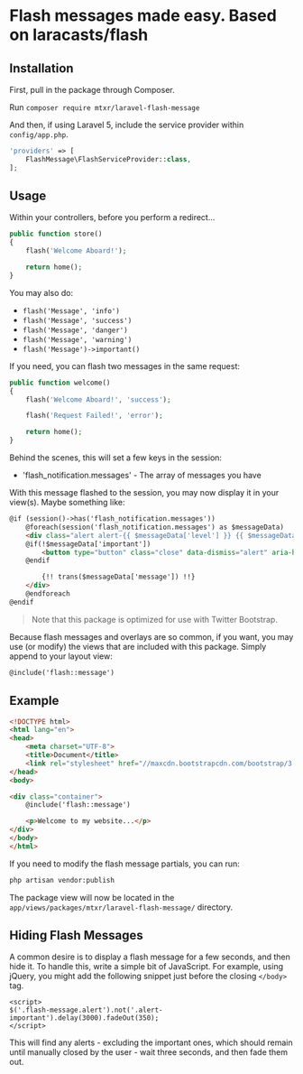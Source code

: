 # Flash messages made easy. Based on laracasts/flash

## Installation

First, pull in the package through Composer.

Run `composer require mtxr/laravel-flash-message`

And then, if using Laravel 5, include the service provider within `config/app.php`.

```php
'providers' => [
    FlashMessage\FlashServiceProvider::class,
];
```

## Usage

Within your controllers, before you perform a redirect...

```php
public function store()
{
    flash('Welcome Aboard!');

    return home();
}
```

You may also do:

- `flash('Message', 'info')`
- `flash('Message', 'success')`
- `flash('Message', 'danger')`
- `flash('Message', 'warning')`
- `flash('Message')->important()`

If you need, you can flash two messages in the same request:

```php
public function welcome()
{
    flash('Welcome Aboard!', 'success');

    flash('Request Failed!', 'error');

    return home();
}
```

Behind the scenes, this will set a few keys in the session:

- 'flash_notification.messages' - The array of messages you have

With this message flashed to the session, you may now display it in your view(s). Maybe something like:

```html
@if (session()->has('flash_notification.messages'))
    @foreach(session('flash_notification.messages') as $messageData)
    <div class="alert alert-{{ $messageData['level'] }} {{ $messageData['important'] ? 'alert-important' : '' }}">
    @if(!$messageData['important'])
        <button type="button" class="close" data-dismiss="alert" aria-hidden="true">&times;</button>
    @endif

        {!! trans($messageData['message']) !!}
    </div>
    @endforeach
@endif
```

> Note that this package is optimized for use with Twitter Bootstrap.

Because flash messages and overlays are so common, if you want, you may use (or modify) the views that are included with this package. Simply append to your layout view:

```html
@include('flash::message')
```

## Example

```html
<!DOCTYPE html>
<html lang="en">
<head>
    <meta charset="UTF-8">
    <title>Document</title>
    <link rel="stylesheet" href="//maxcdn.bootstrapcdn.com/bootstrap/3.3.5/css/bootstrap.min.css">
</head>
<body>

<div class="container">
    @include('flash::message')

    <p>Welcome to my website...</p>
</div>
</body>
</html>
```

If you need to modify the flash message partials, you can run:

```bash
php artisan vendor:publish
```

The package view will now be located in the `app/views/packages/mtxr/laravel-flash-message/` directory.

## Hiding Flash Messages

A common desire is to display a flash message for a few seconds, and then hide it. To handle this, write a simple bit of JavaScript. For example, using jQuery, you might add the following snippet just before the closing `</body>` tag.

```
<script>
$('.flash-message.alert').not('.alert-important').delay(3000).fadeOut(350);
</script>
```

This will find any alerts - excluding the important ones, which should remain until manually closed by the user - wait three seconds, and then fade them out.


